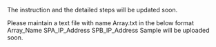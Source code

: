 The instruction and the detailed steps will be updated soon.

Please maintain a text file with name Array.txt in the below format
Array_Name SPA_IP_Address SPB_IP_Address
Sample will be uploaded soon.
